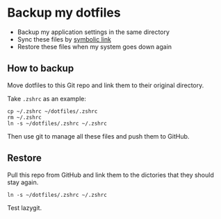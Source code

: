 # Backup my dotfiles
- Backup my application settings in the same directory
- Sync these files by [symbolic link](https://en.wikipedia.org/wiki/Symbolic_link)
- Restore these files when my system goes down again

## How to backup
Move dotfiles to this Git repo and link them to their original directory.

Take `.zshrc` as an example:
``` shell
cp ~/.zshrc ~/dotfiles/.zshrc
rm ~/.zshrc
ln -s ~/dotfiles/.zshrc ~/.zshrc
```

Then use git to manage all these files and push them to GitHub.

## Restore
Pull this repo from GitHub and link them to the dictories that they should stay again.

``` shell
ln -s ~/dotfiles/.zshrc ~/.zshrc
```

Test lazygit.
